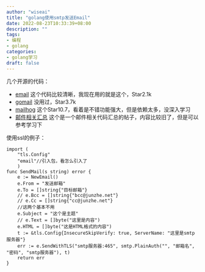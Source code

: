 ```yaml
---
author: "wiseai"
title: "golang使用smtp发送Email"
date: 2022-08-23T10:33:39+08:00
description: ""
tags:
- 编程
- golang
categories:
- golang学习
draft: false
---
```


几个开源的代码：
- [email](https://github.com/jordan-wright/email.git "email")
这个代码比较清晰，我现在用的就是这个，Star2.1k
- [gomail](https://github.com/go-gomail/gomail.git "gomail")
没用过，Star3.7k
- [mailhog](https://github.com/mailhog/MailHog.git "mailhog")
这个Star10.7，看着是不错功能强大，但是依赖太多，没深入学习
- [邮件相关汇总](https://www.mianshigee.com/project/t/go-email-creation-and-sending "邮件相关汇总")
这个是一个邮件相关代码汇总的帖子，内容比较旧了，但是可以参考学习下

使用ssl的例子：
```
import (
	"tls.Config"
	"email"//引入包，看怎么引入了
	)
func SendMail(s string) error {
	e := NewEmail()
	e.From = "发送邮箱"
	e.To = []string{"目标邮箱"}
	// e.Bcc = []string{"bcc@junzhe.net"}
	// e.Cc = []string{"cc@junzhe.net"}
	//这两个基本不用
	e.Subject = "这个是主题"
	// e.Text = []byte("这里是内容")
	e.HTML = []byte("这是HTML格式的内容")
	t := &tls.Config{InsecureSkipVerify: true, ServerName: "这里是smtp服务器"}
	err := e.SendWithTLS("smtp服务器:465", smtp.PlainAuth("", "邮箱名", "密码", "smtp服务器"), t)
	return err
}
```
